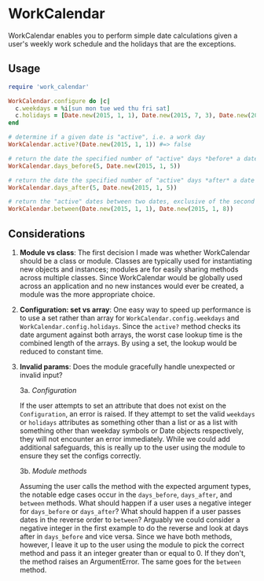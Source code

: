 # WorkCalendar

WorkCalendar enables you to perform simple date calculations given a user's weekly work schedule and the holidays that are the exceptions.

## Usage

```ruby
require 'work_calendar'

WorkCalendar.configure do |c|
  c.weekdays = %i[sun mon tue wed thu fri sat]
  c.holidays = [Date.new(2015, 1, 1), Date.new(2015, 7, 3), Date.new(2015, 12, 25)]
end

# determine if a given date is "active", i.e. a work day
WorkCalendar.active?(Date.new(2015, 1, 1)) #=> false

# return the date the specified number of "active" days *before* a date
WorkCalendar.days_before(5, Date.new(2015, 1, 5))

# return the date the specified number of "active" days *after* a date
WorkCalendar.days_after(5, Date.new(2015, 1, 5))

# return the "active" dates between two dates, exclusive of the second date
WorkCalendar.between(Date.new(2015, 1, 1), Date.new(2015, 1, 8))
```

## Considerations

1. **Module vs class**: 
The first decision I made was whether WorkCalendar should be a class or module. Classes are typically used for instantiating new objects and instances; modules are for easily sharing methods across multiple classes. Since WorkCalendar would be globally used across an application and no new instances would ever be created, a module was the more appropriate choice.

2. **Configuration: set vs array**: 
One easy way to speed up performance is to use a set rather than array for `WorkCalendar.config.weekdays` and `WorkCalendar.config.holidays`. Since the `active?` method checks its date argument against both arrays, the worst case lookup time is the combined length of the arrays. By using a set, the lookup would be reduced to constant time.

3. **Invalid params**: 
Does the module gracefully handle unexpected or invalid input?

    3a. _Configuration_

    If the user attempts to set an attribute that does not exist on the `Configuration`, an error is raised. If they attempt to set the valid `weekdays` or `holidays` attributes as something other than a list or as a list with something other than weekday symbols or Date objects respectively, they will not encounter an error immediately. While we could add additional safeguards, this is really up to the user using the module to ensure they set the configs correctly.

    3b. _Module methods_

    Assuming the user calls the method with the expected argument types, the notable edge cases occur in the `days_before`, `days_after`, and `between` methods. What should happen if a user uses a negative integer for `days_before` or `days_after`? What should happen if a user passes dates in the reverse order to `between`? Arguably we could consider a negative integer in the first example to do the reverse and look at days after in `days_before` and vice versa. Since we have both methods, however, I leave it up to the user using the module to pick the correct method and pass it an integer greater than or equal to 0. If they don't, the method raises an ArgumentError. The same goes for the `between` method.
